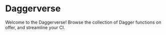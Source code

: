 # Daggerverse

Welcome to the Daggerverse! Browse the collection of Dagger functions on offer, and streamline your CI.
